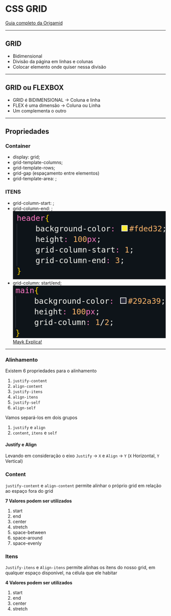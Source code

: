 # CSS GRID
[Guia completo da Origamid](https://www.origamid.com/projetos/css-grid-layout-guia-completo/)

---
## GRID 

- Bidimensional
- Divisão da página em linhas e colunas
- Colocar elemento onde quiser nessa divisão

---
## GRID ou FLEXBOX

- GRID é BIDIMENSIONAL -> Coluna e linha
- FLEX é uma dimensão -> Coluna ou Linha
- Um complementa o outro

---

## Propriedades

### Container

- display: grid;
- grid-template-columns;
- grid-template-rows;
- grid-gap (espaçamento entre elementos)
- grid-template-area: ;

### ITENS

- grid-column-start: ;
- grid-column-end: ;
![](./img/gridIten1.png)
- grid-column: start/end; 
![](./img/gridIten2.png)
[Mayk Explica!](https://youtu.be/HN1UjzRSdBk?t=847)

---
### Alinhamento

Existem 6 propriedades para o alinhamento

1. `justify-content`
2. `align-content`
3. `justify-itens`
4. `align-itens`
5. `justify-self`
6. `align-self`

Vamos separá-los em dois grupos

1. `justify` e `align`
2. `content`, `itens` e `self`

#### Justify e Align

Levando em consideração o eixo `Justify` -> `X` e `Align` -> `Y` (`X` Horizontal, `Y` Vertical)

### Content

`justify-content` e `align-content` permite alinhar o próprio grid em relação ao espaço fora do grid 

**7 Valores podem ser utilizados**

1. start
2. end
3. center
4. stretch
5. space-between
6. space-around
7. space-evenly


### Itens

`Justify-itens` e `Align-itens` permite alinhas os itens do nosso grid, em qualquer espaço disponível, na célula que ele habitar

**4 Valores podem ser utilizados**

1. start
2. end
3. center
4. stretch
